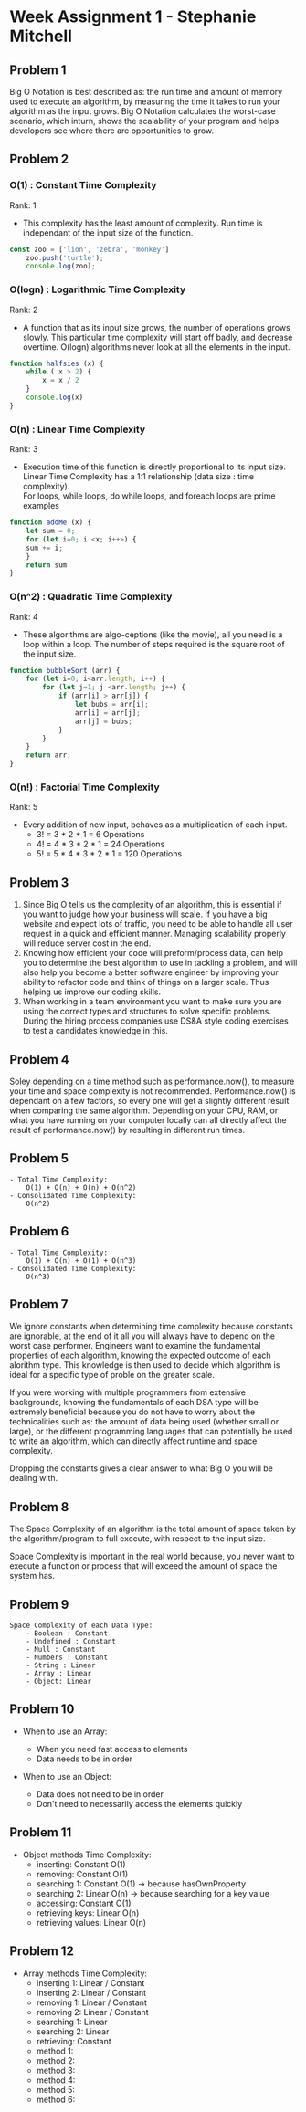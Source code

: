 # Week Assignment 1 - Stephanie Mitchell

## Problem 1

Big O Notation is best described as: the run time and amount of memory used to execute an algorithm, by measuring the time it takes to run your algorithm as the input grows. Big O Notation calculates the worst-case scenario, which inturn, shows the scalability of your program and helps developers see where there are opportunities to grow. 

## Problem 2

### O(1) : Constant Time Complexity
Rank: 1  
* This complexity has the least amount of complexity. Run time is independant of the input size of the function.

```js
const zoo = ['lion', 'zebra', 'monkey'] 
    zoo.push('turtle');
    console.log(zoo);
```

### O(logn) : Logarithmic Time Complexity
Rank: 2 
* A function that as its input size grows, the number of operations grows slowly. This particular time complexity will start off badly, and decrease overtime. O(logn) algorithms never look at all the elements in the input. 

```js
function halfsies (x) {
    while ( x > 2) {
        x = x / 2
    }
    console.log(x)
}
```

### O(n) : Linear Time Complexity
Rank: 3
* Execution time of this function is directly proportional to its input size. Linear Time Complexity has a 1:1 relationship (data size : time complexity).  
For loops, while loops, do while loops, and foreach loops are prime examples 

```js
function addMe (x) {
    let sum = 0;
    for (let i=0; i <x; i++>) {
    sum += i;
    }
    return sum
}
```

### O(n^2) : Quadratic Time Complexity
Rank: 4
* These algorithms are algo-ceptions (like the movie), all you need is a loop within a loop.
The number of steps required is the square root of the input size. 

```js
function bubbleSort (arr) {
    for (let i=0; i<arr.length; i++) {
        for (let j=1; j <arr.length; j++) {
            if (arr[i] > arr[j]) {
                let bubs = arr[i];
                arr[i] = arr[j];
                arr[j] = bubs;
            }
        }
    }
    return arr;
}
```

### O(n!) : Factorial Time Complexity
Rank: 5
* Every addition of new input, behaves as a multiplication of each input. 
    - 3! = 3 * 2 * 1 = 6 Operations
    - 4! = 4 * 3 * 2 * 1 = 24 Operations
    - 5! = 5 * 4 * 3 * 2 * 1 = 120 Operations


## Problem 3 
1. Since Big O tells us the complexity of an algorithm, this is essential if you want to judge how your business will scale. If you have a big website and expect lots of traffic, you need to be able to handle all user request in a quick and efficient manner. Managing scalability properly will reduce server cost in the end.
2. Knowing how efficient your code will preform/process data, can help you to determine the best algorithm to use in tackling a problem, and will also help you become a better software engineer by improving your ability to refactor code and think of things on a larger scale. Thus helping us improve our coding skills. 
3. When working in a team environment you want to make sure you are using the correct types and structures to solve specific problems. During the hiring process companies use DS&A style coding exercises to test a candidates knowledge in this. 

## Problem 4

Soley depending on a time method such as performance.now(), to measure your time and space complexity is not recommended. Performance.now() is dependant on a few factors, so every one will get a slightly different result when comparing the same algorithm. Depending on your CPU, RAM, or what you have running on your computer locally can all directly affect the result of performance.now() by resulting in different run times. 

## Problem 5
    - Total Time Complexity: 
        O(1) + O(n) + O(n) + O(n^2)
    - Consolidated Time Complexity: 
        O(n^2)


## Problem 6
    - Total Time Complexity: 
        O(1) + O(n) + O(1) + O(n^3)
    - Consolidated Time Complexity: 
        O(n^3)

## Problem 7
We ignore constants when determining time complexity because constants are ignorable, at the end of it all you will always have to depend on the worst case performer. Engineers want to examine the fundamental properties of each algorithm, knowing the expected outcome of each alorithm type.  This knowledge is then used to decide which algorithm is ideal for a specific type of proble on the greater scale.

If you were working with multiple programmers from extensive backgrounds, knowing the fundamentals of each DSA type will be extremely beneficial because you do not have to worry about the technicalities such as: the amount of data being used (whether small or large), or the different programming languages that can potentially be used to write an algorithm, which can directly affect runtime and space complexity. 

Dropping the constants gives a clear answer to what Big O you will be dealing with. 

## Problem 8 
The Space Complexity of an algorithm is the total amount of space taken by the algorithm/program to full execute, with respect to the input size. 

Space Complexity is important in the real world because, you never want to execute a function or process that will exceed the amount of space the system has. 

## Problem 9
    Space Complexity of each Data Type: 
        - Boolean : Constant 
        - Undefined : Constant
        - Null : Constant
        - Numbers : Constant
        - String : Linear
        - Array : Linear
        - Object: Linear

## Problem 10
* When to use an Array:
    - When you need fast access to elements
    - Data needs to be in order

* When to use an Object: 
    - Data does not need to be in order
    - Don't need to necessarily access the elements quickly

## Problem 11
 * Object methods Time Complexity: 
    - inserting: Constant O(1)
    - removing: Constant O(1)
    - searching 1: Constant O(1) -> because hasOwnProperty
    - searching 2: Linear O(n) -> because searching for a key value
    - accessing: Constant O(1)
    - retrieving keys: Linear O(n)
    - retrieving values: Linear O(n)

## Problem 12 
 * Array methods Time Complexity: 
    - inserting 1: Linear / Constant
    - inserting 2: Linear / Constant
    - removing 1: Linear / Constant
    - removing 2: Linear / Constant
    - searching 1: Linear
    - searching 2: Linear
    - retrieving: Constant
    - method 1: 
    - method 2: 
    - method 3: 
    - method 4: 
    - method 5: 
    - method 6: 
